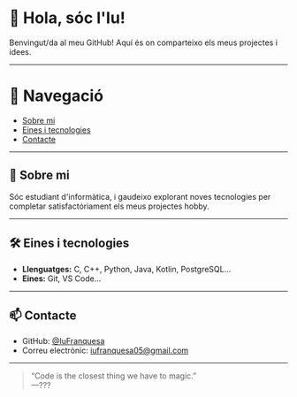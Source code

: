 # 👋 Hola, sóc l'Iu! 

Benvingut/da al meu GitHub! Aquí és on comparteixo els meus projectes i idees. 

---

# 🧭 Navegació
- [Sobre mi](#sobre-mi)
- [Eines i tecnologies](#eines-i-tecnologies)
- [Contacte](#contacte)

---

## 🚀 Sobre mi

Sóc estudiant d'informàtica, i gaudeixo explorant noves tecnologies per completar satisfactóriament els meus projectes hobby. 

---

## 🛠️ Eines i tecnologies

- **Llenguatges:** C, C++, Python, Java, Kotlin, PostgreSQL... 
- **Eines:** Git, VS Code...

---

## 📫 Contacte

- GitHub: [@IuFranquesa](https://github.com/IuFranquesa)
- Correu electrònic: iufranquesa05@gmail.com

---

> “Code is the closest thing we have to magic.”  
> —??? 
